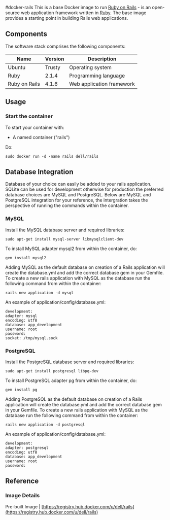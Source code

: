 #docker-rails
This is a base Docker image to run [Ruby on Rails](http://rubyonrails.org/) - is an open-source web application framework written in [Ruby]( https://www.ruby-lang.org/en/). The base image provides  a starting point in building Rails web applications.



## Components
The software stack comprises the following components:

Name          | Version    | Description
--------------|------------|------------------------------
Ubuntu        | Trusty     | Operating system
Ruby          | 2.1.4      | Programming language
Ruby on Rails | 4.1.6      | Web application framework

## Usage

### Start the container

To start your container with:

* A named container ("rails")

Do:

    sudo docker run -d -name rails dell/rails


## Database Integration
Database of your choice can easily be added to your rails application. SQLite can be used for development otherwise for production the preferred database choices are MySQL and PostgreSQL. Below are MySQL and PostgreSQL integration for your reference, the intergration takes the perspective of running the commands within the container.

### MySQL

Install the MySQL database server and required libraries:

    sudo apt-get install mysql-server libmysqlclient-dev
    
To install MySQL adapter mysql2 from within the container, do:

    gem install mysql2
    
Adding MySQL as the default database on creation of a Rails application will create the database.yml and add the correct database gem in your Gemfile. To create a new rails application with MySQL as the database run the following command from within the container:

    rails new application -d mysql
    
An example of application/config/database.yml:

```no-highlight
development:
adapter: mysql
encoding: utf8
database: app_development
username: root
password:
socket: /tmp/mysql.sock
```

### PostgreSQL

Install the PostgreSQL database server and required libraries:

    sudo apt-get install postgresql libpq-dev
    
To install PostgreSQL adapter pg from within the container, do:

    gem install pg
    
Adding PostgreSQL as the default database on creation of a Rails application will create the database.yml and add the correct database gem in your Gemfile. To create a new rails application with MySQL as the database run the following command from within the container:

    rails new application -d postgresql
    
An example of application/config/database.yml:

```no-highlight
development:
adapter: postgresql
encoding: utf8
database: app_development
username: root
password:
```

## Reference

### Image Details

Pre-built Image   | [https://registry.hub.docker.com/u/dell/rails](https://registry.hub.docker.com/u/dell/rails) 
